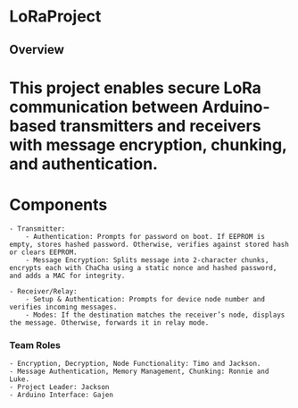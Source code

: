 # LoRaProject

## Overview

# This project enables secure LoRa communication between Arduino-based transmitters and receivers with message encryption, chunking, and authentication.
# Components

    - Transmitter:
        - Authentication: Prompts for password on boot. If EEPROM is empty, stores hashed password. Otherwise, verifies against stored hash or clears EEPROM.
        - Message Encryption: Splits message into 2-character chunks, encrypts each with ChaCha using a static nonce and hashed password, and adds a MAC for integrity.

    - Receiver/Relay:
        - Setup & Authentication: Prompts for device node number and verifies incoming messages.
        - Modes: If the destination matches the receiver’s node, displays the message. Otherwise, forwards it in relay mode.

### Team Roles

    - Encryption, Decryption, Node Functionality: Timo and Jackson.
    - Message Authentication, Memory Management, Chunking: Ronnie and Luke.
    - Project Leader: Jackson
    - Arduino Interface: Gajen
